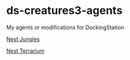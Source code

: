# ds-creatures3-agents
My agents or modifications for DockingStation

[Nest Jungles](https://scorpioza.github.io/ds-creatures3-agents/_screenshots/nestJungles.png)

[Nest Terrarium](https://scorpioza.github.io/ds-creatures3-agents/_screenshots/nestTerrarium.png)
